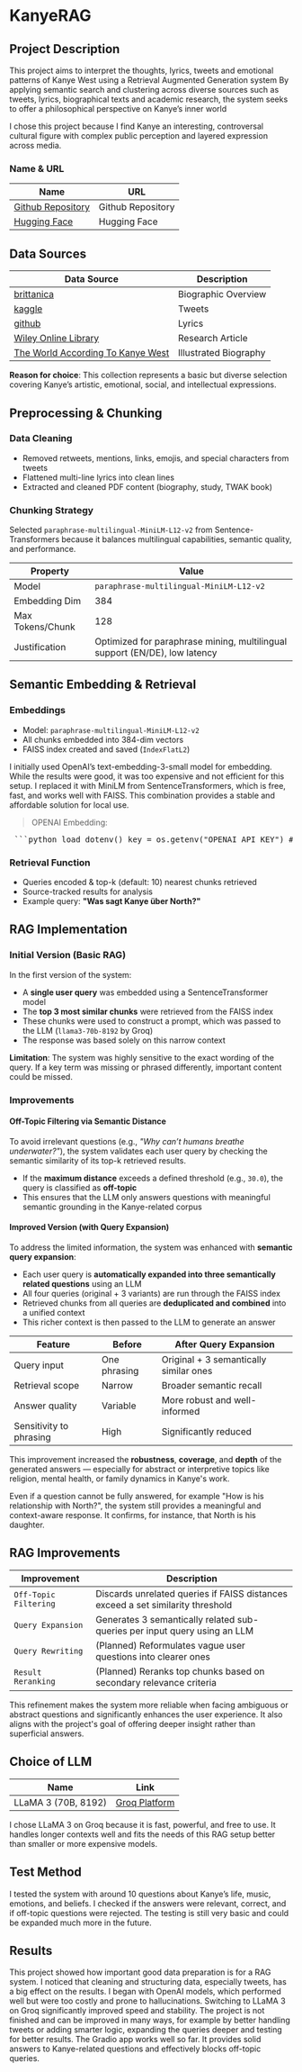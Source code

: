 # KanyeRAG

## Project Description

This project aims to interpret the thoughts, lyrics, tweets and emotional patterns of Kanye West using a Retrieval Augmented Generation system
By applying semantic search and clustering across diverse sources such as tweets, lyrics, biographical texts and academic research, the system seeks to offer a philosophical perspective on Kanye’s inner world

I chose this project because I find Kanye an interesting, controversal cultural figure with complex public perception and layered expression across media.

### Name & URL

| Name          | URL |
|---------------|-----|
|[Github Repository](https://github.com/kitty365/Kanye_v2)| Github Repository|
|[Hugging Face](https://huggingface.co/spaces/kitty365/kanye?logs=container)| Hugging Face |

## Data Sources
| Data Source   | Description |
|---------------|-----|
|[brittanica](https://www.britannica.com/biography/Kanye-West)|Biographic Overview|
|[kaggle](https://www.kaggle.com/datasets/parthjuneja/kanye-west-tweets)| Tweets|
|[github](https://github.com/babyakja/GA_capstone_project)|Lyrics|
|[Wiley Online Library](https://onlinelibrary.wiley.com/doi/epdf/10.1002/aps.1768)| Research Article|
|[The World According To Kanye West](https://theworldaccordingtokanye.com)|Illustrated Biography|

**Reason for choice**: This collection represents a basic but diverse selection covering Kanye’s artistic, emotional, social, and intellectual expressions.

## Preprocessing & Chunking

### Data Cleaning
- Removed retweets, mentions, links, emojis, and special characters from tweets
- Flattened multi-line lyrics into clean lines
- Extracted and cleaned PDF content (biography, study, TWAK book)

### Chunking Strategy
Selected `paraphrase-multilingual-MiniLM-L12-v2` from Sentence-Transformers
because it balances multilingual capabilities, semantic quality, and performance.

| Property           | Value |
|--------------------|-------|
| Model              | `paraphrase-multilingual-MiniLM-L12-v2` |
| Embedding Dim      | 384   |
| Max Tokens/Chunk   | 128   |
| Justification      | Optimized for paraphrase mining, multilingual support (EN/DE), low latency |


## Semantic Embedding & Retrieval

### Embeddings
- Model: `paraphrase-multilingual-MiniLM-L12-v2`
- All chunks embedded into 384-dim vectors
- FAISS index created and saved (`IndexFlatL2`)

I initially used OpenAI’s text-embedding-3-small model for embedding. While the results were good, it was too expensive and not efficient for this setup. I replaced it with MiniLM from SentenceTransformers, which is free, fast, and works well with FAISS. This combination provides a stable and affordable solution for local use.

>OPENAI Embedding:
<pre> ```python load_dotenv() key = os.getenv("OPENAI_API_KEY") # PDFs pdf_paths = { "biography": "Input/Biography.pdf", "psychoanalysis": "Input/Psychoanalytics.pdf", "twak": "Input/TWAK.pdf" } # CSVs lyrics_path = "Input/LyricsWest.csv" tweets_path = "Input/KanyeTweets.csv" # PDF's und CSV's laden def load_pdf_text(file_path): doc = fitz.open(file_path) return "\n".join([page.get_text() for page in doc]) pdf_texts = {name: load_pdf_text(path) for name, path in pdf_paths.items()} lyrics_df = pd.read_csv(lyrics_path) tweets_df = pd.read_csv(tweets_path) ``` </pre>

### Retrieval Function
- Queries encoded & top-k (default: 10) nearest chunks retrieved
- Source-tracked results for analysis
- Example query: **"Was sagt Kanye über North?"**


## RAG Implementation

### Initial Version (Basic RAG)

In the first version of the system:

- A **single user query** was embedded using a SentenceTransformer model  
- The **top 3 most similar chunks** were retrieved from the FAISS index  
- These chunks were used to construct a prompt, which was passed to the LLM (`llama3-70b-8192` by Groq)  
- The response was based solely on this narrow context  

**Limitation**: The system was highly sensitive to the exact wording of the query. If a key term was missing or phrased differently, important content could be missed.

### Improvements

#### Off-Topic Filtering via Semantic Distance

To avoid irrelevant questions (e.g., *"Why can’t humans breathe underwater?"*), the system validates each user query by checking the semantic similarity of its top-k retrieved results.

- If the **maximum distance** exceeds a defined threshold (e.g., `30.0`), the query is classified as **off-topic**
- This ensures that the LLM only answers questions with meaningful semantic grounding in the Kanye-related corpus

#### Improved Version (with Query Expansion)

To address the limited information, the system was enhanced with **semantic query expansion**:

- Each user query is **automatically expanded into three semantically related questions** using an LLM  
- All four queries (original + 3 variants) are run through the FAISS index  
- Retrieved chunks from all queries are **deduplicated and combined** into a unified context  
- This richer context is then passed to the LLM to generate an answer

| Feature                 | Before                         | After Query Expansion                 |
|------------------------|----------------------------------|----------------------------------------|
| Query input            | One phrasing                    | Original + 3 semantically similar ones |
| Retrieval scope        | Narrow                          | Broader semantic recall                |
| Answer quality         | Variable                        | More robust and well-informed          |
| Sensitivity to phrasing| High                            | Significantly reduced                  |

This improvement increased the **robustness**, **coverage**, and **depth** of the generated answers — especially for abstract or interpretive topics like religion, mental health, or family dynamics in Kanye's work.

Even if a question cannot be fully answered, for example "How is his relationship with North?", the system still provides a meaningful and context-aware response. It confirms, for instance, that North is his daughter.

## RAG Improvements

| Improvement           | Description                                                                 |
|-----------------------|-----------------------------------------------------------------------------|
| `Off-Topic Filtering` | Discards unrelated queries if FAISS distances exceed a set similarity threshold |
| `Query Expansion`     | Generates 3 semantically related sub-queries per input query using an LLM   |
| `Query Rewriting`     | (Planned) Reformulates vague user questions into clearer ones               |
| `Result Reranking`    | (Planned) Reranks top chunks based on secondary relevance criteria          |

This refinement makes the system more reliable when facing ambiguous or abstract questions and significantly enhances the user experience. It also aligns with the project's goal of offering deeper insight rather than superficial answers.

## Choice of LLM

| Name                | Link |
|---------------------|------|
| LLaMA 3 (70B, 8192) | [Groq Platform](https://groq.com) |

I chose LLaMA 3 on Groq because it is fast, powerful, and free to use. It handles longer contexts well and fits the needs of this RAG setup better than smaller or more expensive models.

## Test Method

I tested the system with around 10 questions about Kanye’s life, music, emotions, and beliefs. I checked if the answers were relevant, correct, and if off-topic questions were rejected. The testing is still very basic and could be expanded much more in the future.

## Results

This project showed how important good data preparation is for a RAG system. I noticed that cleaning and structuring data, especially tweets, has a big effect on the results. I began with OpenAI models, which performed well but were too costly and prone to hallucinations. Switching to LLaMA 3 on Groq significantly improved speed and stability. The project is not finished and can be improved in many ways, for example by better handling tweets or adding smarter logic, expanding the queries deeper and testing for better results. The Gradio app works well so far. It provides solid answers to Kanye-related questions and effectively blocks off-topic queries.


